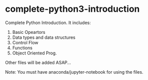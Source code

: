 # complete-python3-introduction
Complete Python Introduction. It includes:
1. Basic Opeartors
2. Data types and data structures
3. Control Flow
4. Functions 
5. Object Oriented Prog.


Other files will be added ASAP...

Note: You must have anaconda/jupyter-notebook for using the files.
